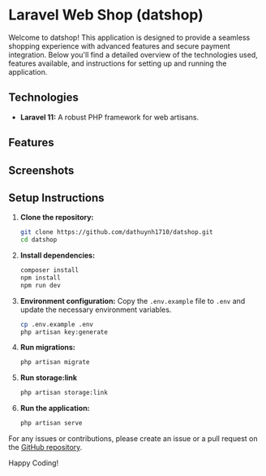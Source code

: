 # Laravel Web Shop (datshop)

Welcome to datshop! This application is designed to provide a seamless shopping experience with advanced features and secure payment integration. Below you'll find a detailed overview of the technologies used, features available, and instructions for setting up and running the application.

## Technologies

-   **Laravel 11:** A robust PHP framework for web artisans.

## Features

## Screenshots

## Setup Instructions

1. **Clone the repository:**

    ```bash
    git clone https://github.com/dathuynh1710/datshop.git
    cd datshop
    ```

2. **Install dependencies:**

    ```bash
    composer install
    npm install
    npm run dev
    ```

3. **Environment configuration:**
   Copy the `.env.example` file to `.env` and update the necessary environment variables.

    ```bash
    cp .env.example .env
    php artisan key:generate
    ```

4. **Run migrations:**

    ```bash
    php artisan migrate
    ```

5. **Run storage:link**

    ```bash
    php artisan storage:link
    ```

6. **Run the application:**

    ```bash
    php artisan serve
    ```

For any issues or contributions, please create an issue or a pull request on the [GitHub repository](https://github.com/dathuynh1710/datshop).

Happy Coding!

